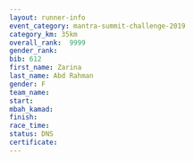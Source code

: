 ```yaml
---
layout: runner-info 
event_category: mantra-summit-challenge-2019 
category_km: 35km 
overall_rank:  9999
gender_rank: 
bib: 612
first_name: Zarina
last_name: Abd Rahman
gender: F
team_name: 
start: 
mbah_kamad: 
finish: 
race_time: 
status: DNS
certificate: 
---
```

